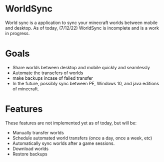 # WorldSync

World sync is a application to sync your minecraft worlds between mobile and desktop. As of today, (7/12/22) WorldSync is incomplete and is a work in progress.

# Goals

- Share worlds between desktop and mobile quickly and seamlessly
- Automate the transefers of worlds
- make backups incase of failed transfer
- In the future, possibly sync between PE, Windows 10, and java editions of minecraft.

# Features 

These features are not implemented yet as of today, but will be:

- Manually transfer worlds
- Schedule automated world transfers (once a day, once a week, etc)
- Automatically sync worlds after a game sessions. 
- Download worlds
- Restore backups
